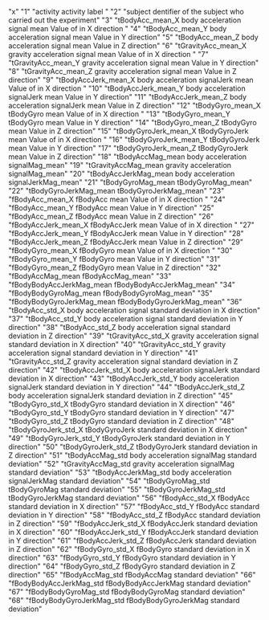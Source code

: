 "x"
"1" "activity  activity label "
"2" "subject  dentifier of the subject who carried out the experiment"
"3" "tBodyAcc_mean_X body acceleration signal mean Value of in X direction "
"4" "tBodyAcc_mean_Y body acceleration signal mean Value in Y direction"
"5" "tBodyAcc_mean_Z body acceleration signal mean Value in Z direction"
"6" "tGravityAcc_mean_X gravity acceleration signal mean Value of in X direction "
"7" "tGravityAcc_mean_Y gravity acceleration signal mean Value in Y direction"
"8" "tGravityAcc_mean_Z gravity acceleration signal mean Value in Z direction"
"9" "tBodyAccJerk_mean_X body acceleration signalJerk mean Value of in X direction "
"10" "tBodyAccJerk_mean_Y body acceleration signalJerk mean Value in Y direction"
"11" "tBodyAccJerk_mean_Z body acceleration signalJerk mean Value in Z direction"
"12" "tBodyGyro_mean_X tBodyGyro mean Value of in X direction "
"13" "tBodyGyro_mean_Y tBodyGyro mean Value in Y direction"
"14" "tBodyGyro_mean_Z tBodyGyro mean Value in Z direction"
"15" "tBodyGyroJerk_mean_X tBodyGyroJerk mean Value of in X direction "
"16" "tBodyGyroJerk_mean_Y tBodyGyroJerk mean Value in Y direction"
"17" "tBodyGyroJerk_mean_Z tBodyGyroJerk mean Value in Z direction"
"18" "tBodyAccMag_mean body acceleration signalMag_mean"
"19" "tGravityAccMag_mean gravity acceleration signalMag_mean"
"20" "tBodyAccJerkMag_mean body acceleration signalJerkMag_mean"
"21" "tBodyGyroMag_mean tBodyGyroMag_mean"
"22" "tBodyGyroJerkMag_mean tBodyGyroJerkMag_mean"
"23" "fBodyAcc_mean_X fBodyAcc mean Value of in X direction "
"24" "fBodyAcc_mean_Y fBodyAcc mean Value in Y direction"
"25" "fBodyAcc_mean_Z fBodyAcc mean Value in Z direction"
"26" "fBodyAccJerk_mean_X fBodyAccJerk mean Value of in X direction "
"27" "fBodyAccJerk_mean_Y fBodyAccJerk mean Value in Y direction"
"28" "fBodyAccJerk_mean_Z fBodyAccJerk mean Value in Z direction"
"29" "fBodyGyro_mean_X fBodyGyro mean Value of in X direction "
"30" "fBodyGyro_mean_Y fBodyGyro mean Value in Y direction"
"31" "fBodyGyro_mean_Z fBodyGyro mean Value in Z direction"
"32" "fBodyAccMag_mean fBodyAccMag_mean"
"33" "fBodyBodyAccJerkMag_mean fBodyBodyAccJerkMag_mean"
"34" "fBodyBodyGyroMag_mean fBodyBodyGyroMag_mean"
"35" "fBodyBodyGyroJerkMag_mean fBodyBodyGyroJerkMag_mean"
"36" "tBodyAcc_std_X body acceleration signal standard deviation in X direction"
"37" "tBodyAcc_std_Y body acceleration signal standard deviation in Y direction"
"38" "tBodyAcc_std_Z body acceleration signal standard deviation in Z direction"
"39" "tGravityAcc_std_X gravity acceleration signal standard deviation in X direction"
"40" "tGravityAcc_std_Y gravity acceleration signal standard deviation in Y direction"
"41" "tGravityAcc_std_Z gravity acceleration signal standard deviation in Z direction"
"42" "tBodyAccJerk_std_X body acceleration signalJerk standard deviation in X direction"
"43" "tBodyAccJerk_std_Y body acceleration signalJerk standard deviation in Y direction"
"44" "tBodyAccJerk_std_Z body acceleration signalJerk standard deviation in Z direction"
"45" "tBodyGyro_std_X tBodyGyro standard deviation in X direction"
"46" "tBodyGyro_std_Y tBodyGyro standard deviation in Y direction"
"47" "tBodyGyro_std_Z tBodyGyro standard deviation in Z direction"
"48" "tBodyGyroJerk_std_X tBodyGyroJerk standard deviation in X direction"
"49" "tBodyGyroJerk_std_Y tBodyGyroJerk standard deviation in Y direction"
"50" "tBodyGyroJerk_std_Z tBodyGyroJerk standard deviation in Z direction"
"51" "tBodyAccMag_std body acceleration signalMag standard deviation"
"52" "tGravityAccMag_std gravity acceleration signalMag standard deviation"
"53" "tBodyAccJerkMag_std body acceleration signalJerkMag standard deviation"
"54" "tBodyGyroMag_std tBodyGyroMag standard deviation"
"55" "tBodyGyroJerkMag_std tBodyGyroJerkMag standard deviation"
"56" "fBodyAcc_std_X fBodyAcc standard deviation in X direction"
"57" "fBodyAcc_std_Y fBodyAcc standard deviation in Y direction"
"58" "fBodyAcc_std_Z fBodyAcc standard deviation in Z direction"
"59" "fBodyAccJerk_std_X fBodyAccJerk standard deviation in X direction"
"60" "fBodyAccJerk_std_Y fBodyAccJerk standard deviation in Y direction"
"61" "fBodyAccJerk_std_Z fBodyAccJerk standard deviation in Z direction"
"62" "fBodyGyro_std_X fBodyGyro standard deviation in X direction"
"63" "fBodyGyro_std_Y fBodyGyro standard deviation in Y direction"
"64" "fBodyGyro_std_Z fBodyGyro standard deviation in Z direction"
"65" "fBodyAccMag_std fBodyAccMag standard deviation"
"66" "fBodyBodyAccJerkMag_std fBodyBodyAccJerkMag standard deviation"
"67" "fBodyBodyGyroMag_std fBodyBodyGyroMag standard deviation"
"68" "fBodyBodyGyroJerkMag_std fBodyBodyGyroJerkMag standard deviation"
